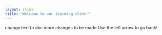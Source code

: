 ```yaml
---
layout: slide
title: "Welcome to our training slide!"
---
```

change text to abc
more changes to be made
Use the left arrow to go back!
